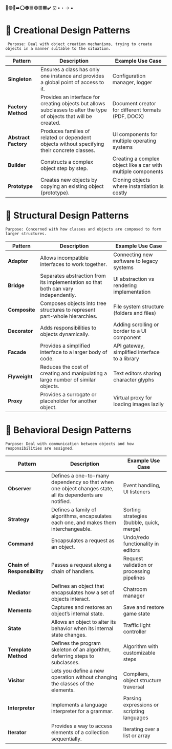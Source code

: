 🔵🟢🔴➡️⭕🟠🟦🟣🟥🟧✔️
☑️
•
‣
→
⁕

# 🔨 Creational Design Patterns
     Purpose: Deal with object creation mechanisms, trying to create objects in a manner suitable to the situation.

| Pattern              | Description                                                                                                         | Example Use Case                                              |
| -------------------- | ------------------------------------------------------------------------------------------------------------------- | ------------------------------------------------------------- |
| **Singleton**        | Ensures a class has only one instance and provides a global point of access to it.                                  | Configuration manager, logger                                 |
| **Factory Method**   | Provides an interface for creating objects but allows subclasses to alter the type of objects that will be created. | Document creator for different formats (PDF, DOCX)            |
| **Abstract Factory** | Produces families of related or dependent objects without specifying their concrete classes.                        | UI components for multiple operating systems                  |
| **Builder**          | Constructs a complex object step by step.                                                                           | Creating a complex object like a car with multiple components |
| **Prototype**        | Creates new objects by copying an existing object (prototype).                                                      | Cloning objects where instantiation is costly                 |


# 🧱 Structural Design Patterns
    Purpose: Concerned with how classes and objects are composed to form larger structures.

| Pattern       | Description                                                                        | Example Use Case                               |
| ------------- | ---------------------------------------------------------------------------------- | ---------------------------------------------- |
| **Adapter**   | Allows incompatible interfaces to work together.                                   | Connecting new software to legacy systems      |
| **Bridge**    | Separates abstraction from its implementation so that both can vary independently. | UI abstraction vs rendering implementation     |
| **Composite** | Composes objects into tree structures to represent part-whole hierarchies.         | File system structure (folders and files)      |
| **Decorator** | Adds responsibilities to objects dynamically.                                      | Adding scrolling or border to a UI component   |
| **Facade**    | Provides a simplified interface to a larger body of code.                          | API gateway, simplified interface to a library |
| **Flyweight** | Reduces the cost of creating and manipulating a large number of similar objects.   | Text editors sharing character glyphs          |
| **Proxy**     | Provides a surrogate or placeholder for another object.                            | Virtual proxy for loading images lazily        |


# 🔁 Behavioral Design Patterns
    Purpose: Deal with communication between objects and how responsibilities are assigned.

| Pattern                     | Description                                                                                              | Example Use Case                           |
| --------------------------- | -------------------------------------------------------------------------------------------------------- | ------------------------------------------ |
| **Observer**                | Defines a one-to-many dependency so that when one object changes state, all its dependents are notified. | Event handling, UI listeners               |
| **Strategy**                | Defines a family of algorithms, encapsulates each one, and makes them interchangeable.                   | Sorting strategies (bubble, quick, merge)  |
| **Command**                 | Encapsulates a request as an object.                                                                     | Undo/redo functionality in editors         |
| **Chain of Responsibility** | Passes a request along a chain of handlers.                                                              | Request validation or processing pipelines |
| **Mediator**                | Defines an object that encapsulates how a set of objects interact.                                       | Chatroom manager                           |
| **Memento**                 | Captures and restores an object’s internal state.                                                        | Save and restore game state                |
| **State**                   | Allows an object to alter its behavior when its internal state changes.                                  | Traffic light controller                   |
| **Template Method**         | Defines the program skeleton of an algorithm, deferring steps to subclasses.                             | Algorithm with customizable steps          |
| **Visitor**                 | Lets you define a new operation without changing the classes of the elements.                            | Compilers, object structure traversal      |
| **Interpreter**             | Implements a language interpreter for a grammar.                                                         | Parsing expressions or scripting languages |
| **Iterator**                | Provides a way to access elements of a collection sequentially.                                          | Iterating over a list or array             |
